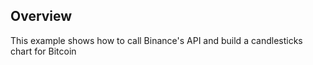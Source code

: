 ## Overview

This example shows how to call Binance's API and build a candlesticks chart for Bitcoin